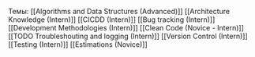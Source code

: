 Темы:
[[Algorithms and Data Structures (Advanced)]]
[[Architecture Knowledge (Intern)]]
[[CICDD (Intern)]]
[[Bug tracking (Intern)]]
[[Development Methodologies (Intern)]]
[[Clean Code (Novice - Intern)]]
[[TODO Troubleshouting and logging (Intern)]]
[[Version Control (Intern)]]
[[Testing (Intern)]]
[[Estimations (Novice)]]
